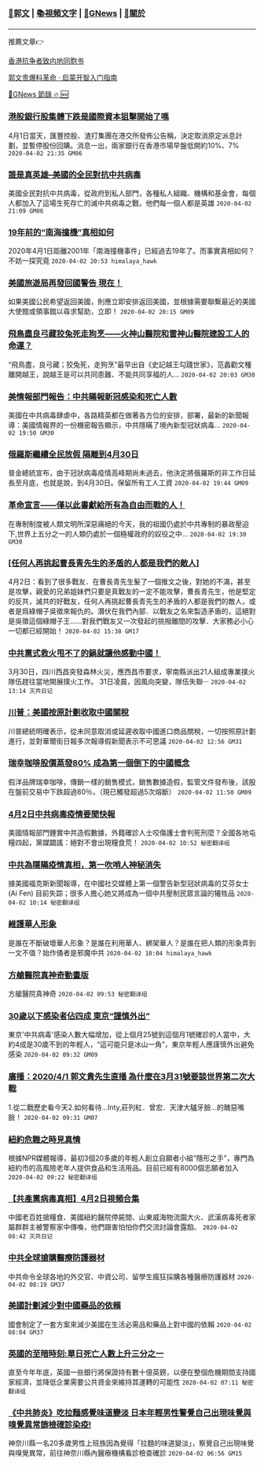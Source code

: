 ###  [:eagle:郭文](https://github.com/ourhimalayas/txt) | [:books:視頻文字](https://github.com/ourhimalayas/txt/blob/master/content/README.md) | [:newspaper:GNews](https://github.com/ourhimalayas/txt/blob/master/content/gnews/README.md) | [:pray:關於](https://github.com/ourhimalayas/home/tree/master/about)
---

推薦文章:point_right:

[香港抗争者致内地同胞书](https://github.com/ourhimalayas/news/blob/master/2019/08/a_letter_from_the_hong_kong_people.md)

[郭文贵爆料革命 · 启蒙开智入门指南](https://github.com/ourhimalayas/txt/issues/1)

[:newspaper:GNews 節錄 :fire: :new:](https://github.com/ourhimalayas/txt/blob/master/content/gnews/README.md) 



### [港股銀行股集體下跌是國際資本狙擊開始了嗎](/content/gnews/1/README.md)

4月1日當天，匯豐控股、渣打集團在港交所發佈公告稱，決定取消原定派息計劃，並暫停股份回購。消息一出，兩家銀行在香港市場早盤低開約10%、7%  `2020-04-02 21:35 GM06`

### [誰是真英雄&#8211;美國的全民對抗中共病毒](/content/gnews/2/README.md)

美國全民對抗中共病毒，從政府到私人部門，各種私人組織、機構和基金會，每個人都加入了這場生死存亡的滅中共病毒之戰，他們每一個人都是英雄  `2020-04-02 21:09 GM06`

### [19年前的“南海撞機”真相如何](/content/gnews/3/README.md)

2020年4月1日距離2001年「南海撞機事件」已經過去19年了。而事實真相如何？ 不妨一探究竟  `2020-04-02 20:53 himalaya_hawk`

### [美國旅遊局再發回國警告 現在！](/content/gnews/4/README.md)

如果美國公民希望返回美國，則應立即安排返回美國，並根據需要聯繫最近的美國大使館或領事館以尋求幫助，立即！  `2020-04-02 20:15 GM09`

### [飛鳥盡良弓藏狡兔死走狗烹——火神山醫院和雷神山醫院建設工人的命運？](/content/gnews/5/README.md)

“飛鳥盡，良弓藏；狡兔死，走狗烹”最早出自《史記越王勾踐世家》，范蠡勸文種離開越王，說越王是可以共同患難、不能共同享福的人...  `2020-04-02 20:03 GM30`

### [美情報部門報告：中共瞞報新冠感染和死亡人數](/content/gnews/6/README.md)

美國在中共病毒肆虐中，各路精英都在做著各方位的安排，部署，最新的新聞報導：美國情報界的一份機密報告顯示，中共隱瞞了境內新型冠狀病毒...  `2020-04-02 19:50 GM30`

### [俄羅斯繼續全民放假 隔離到4月30日](/content/gnews/7/README.md)

普金總統宣布，由于冠狀病毒疫情高峰期尚未過去，他決定將俄羅斯的非工作日延長至月底，也就是說，到4月30日。保留所有工人工資  `2020-04-02 19:44 GM09`

### [革命宣言——僅以此書獻給所有為自由而戰的人！](/content/gnews/8/README.md)

在專制制度被人類文明所深惡痛絕的今天，我的祖國仍處於中共專制的暴政壓迫下,世界上五分之一的人類仍處於一個極權政府的奴役之中...  `2020-04-02 19:30 GM30`

### [[任何人再挑起曹長青先生的矛盾的人都是我們的敵人]](/content/gnews/9/README.md)

4月2日：看到了很多戰友．在曹長青先生髮了一個推文之後，對她的不滿，甚至是攻擊，親愛的兄弟姐妹們只要是真戰友的一定不能攻擊，曹長青先生，他是堅定的反共，滅共的好戰友，任何人再挑起曹長青先生的矛盾的人都是我們的敵人，或者是爲綠帽子吳徵來報仇的。潛伏在我們內部．以戰友之名來製造矛盾的，這絕對是吳徵這個綠帽子王……對我們戰友又一次發起的挑撥離間的攻擊．大家務必小心一切都已經開始！  `2020-04-02 15:38 GM17`

### [中共黨式救火甩不了的鍋就讓他感動中國！](/content/gnews/10/README.md)

3月30日，四川西昌突發森林火災，應西昌市要求，寧南縣派出21人組成專業撲火隊伍趕往當地開展撲火工作。 31日凌晨，因風向突變，隊伍失聯···  `2020-04-02 13:14 灭共日记`

### [川普：美國按原計劃收取中國關稅](/content/gnews/11/README.md)

川普總統明確表示，從未同意取消或延遲收取中國進口商品關稅，一切按照原計劃進行，並對華爾街日報多次報導假新聞表示不可思議  `2020-04-02 12:56 GM31`

### [瑞幸咖啡股價蒸發80% 成為第一個倒下的中國概念](/content/gnews/12/README.md)

假洋品牌瑞幸咖啡，傳銷一樣的銷售模式，銷售數據造假，監管文件發布後，該股在盤前交易中下跌超過80％，（現已觸發超過5次熔斷）  `2020-04-02 11:50 GM09`

### [4月2日中共病毒疫情要聞快報](/content/gnews/13/README.md)

美國情報部門錘實中共造假數據，外籍確診人士咬傷護士會判死刑麼？全國各地屯糧四起，黨媒闢謠：絕對不會出現糧食荒！  `2020-04-02 10:52 秘密翻译组`

### [中共為隱瞞疫情真相，第一吹哨人神秘消失](/content/gnews/14/README.md)

據美國福克斯新聞報導，在中國社交媒體上第一個警告新型冠狀病毒的艾芬女士(Ai Fen) 目前失踪；很多人擔心她又將成為一個中共壓制民眾言論的犧牲品  `2020-04-02 10:14 秘密翻译组`

### [維護華人形象](/content/gnews/15/README.md)

是誰在不斷破壞華人形象？是誰在利用華人、綁架華人？是誰在把人類的形象弄到一文不值？始作俑者是邪魔中共  `2020-04-02 10:04 himalaya_hawk`

### [方艙醫院真神奇動畫版](/content/gnews/16/README.md)

方艙醫院真神奇  `2020-04-02 09:53 秘密翻译组`

### [30歲以下感染者佔四成 東京“謹慎外出”](/content/gnews/17/README.md)

東京&#039;中共病毒&#039;感染人數大幅增加，從上個月25號到這個月1號確診的人當中，大約4成是30歲不到的年輕人，“這可能只是冰山一角”，東京年輕人應謹慎外出避免感染  `2020-04-02 09:32 GM09`

### [廣播：2020/4/1 郭文貴先生直播 為什麼在3月31號要談世界第二次大戰](/content/gnews/18/README.md)

1.從二戰歷史看今天2.如何看待…Inty,莊列紅．曾宏．天津大驢牙臉…的醜惡嘴臉！  `2020-04-02 09:31 GM07`

### [紐約危難之時見真情](/content/gnews/19/README.md)

根據NPR媒體報導，最初3個20多歲的年輕人創立自願者小組“隱形之手”，專門為紐約市的高風險老年人提供食品和生活用品。目前已經有8000個志願者加入  `2020-04-02 09:22 秘密翻译组`

### [【共產黨病毒真相】4月2日視頻合集](/content/gnews/20/README.md)

中國老百姓搶糧食、美國紐約醫院停屍間、山東威海物流園大火、武漢病毒死者家屬群群主被警察家中傳喚，他們跟害怕怕你們交流討論會露餡、  `2020-04-02 08:42 灭共日记`

### [中共全球搶購醫療防護器材](/content/gnews/21/README.md)

中共命令全球各地的外交官、中資公司、留學生瘋狂採購各種醫療防護器材  `2020-04-02 08:19 GM37`

### [美國計劃減少對中國藥品的依賴](/content/gnews/22/README.md)

國會制定了一套方案來減少美國在生活必需品和藥品上對中國的依賴  `2020-04-02 08:04 GM37`

### [英國的至暗時刻:單日死亡人數上升三分之一](/content/gnews/23/README.md)

直至今年年底，英國一些銀行將保證持有數十億英鎊，以便在整個危機期間支持國家經濟，並降低企業需要公共資金來維持其運轉的可能性  `2020-04-02 07:11 秘密翻译组`

### [《中共肺炎》吃拉麵感覺味道變淡 日本年輕男性警覺自己出現味覺與嗅覺異常篩檢確診染疫!](/content/gnews/24/README.md)

神奈川縣一名20多歲男性上班族因為覺得「拉麵的味道變淡」，察覺自己出現味覺與嗅覺異常，前往神奈川縣內醫療機構看診檢查確診  `2020-04-02 06:56 GM15`

